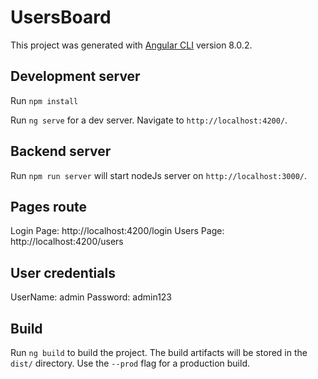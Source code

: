 # UsersBoard

This project was generated with [Angular CLI](https://github.com/angular/angular-cli) version 8.0.2.

## Development server

Run `npm install`

Run `ng serve` for a dev server. Navigate to `http://localhost:4200/`.

## Backend server

Run `npm run server` will start nodeJs server on `http://localhost:3000/`.

## Pages route

Login Page: http://localhost:4200/login
Users Page: http://localhost:4200/users

## User credentials

UserName: admin
Password: admin123

## Build

Run `ng build` to build the project. The build artifacts will be stored in the `dist/` directory. Use the `--prod` flag for a production build.

